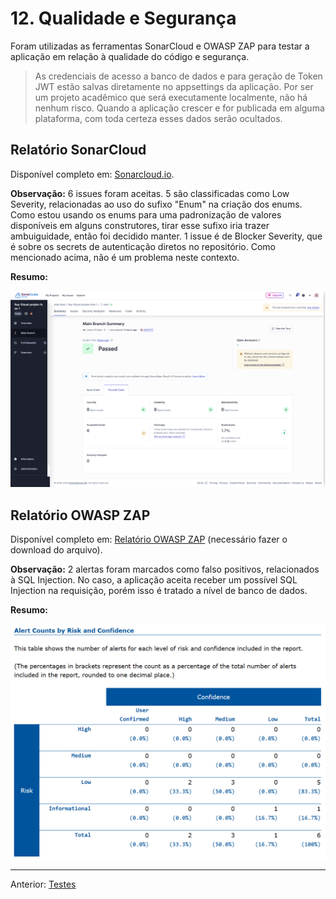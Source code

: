 # 12. Qualidade e Segurança

Foram utilizadas as ferramentas SonarCloud e OWASP ZAP para testar a aplicação em relação à qualidade do código e segurança.

> As credenciais de acesso a banco de dados e para geração de Token JWT estão salvas diretamente no appsettings da aplicação. Por ser um projeto acadêmico que será executamente localmente, não há nenhum risco. Quando a aplicação crescer e for publicada em alguma plataforma, com toda certeza esses dados serão ocultados.

## Relatório SonarCloud

Disponível completo em: [Sonarcloud.io](https://sonarcloud.io/summary/overall?id=joaosena19_fiap-12soat-projeto-fase-1&branch=main).

**Observação:** 6 issues foram aceitas. 5 são classificadas como Low Severity, relacionadas ao uso do sufixo "Enum" na criação dos enums. Como estou usando os enums para uma padronização de valores disponíveis em alguns construtores, tirar esse sufixo iria trazer ambuiguidade, então foi decidido manter. 1 issue é de Blocker Severity, que é sobre os secrets de autenticação diretos no repositório. Como mencionado acima, não é um problema neste contexto.

**Resumo:**

![Relatório Sonarcloud - resumo](attachments/relatorio_sonarcloud_resumo.png)

## Relatório OWASP ZAP

Disponível completo em: [Relatório OWASP ZAP](attachments/relatorio_owasp_zap.html) (necessário fazer o download do arquivo).

**Observação:** 2 alertas foram marcados como falso positivos, relacionados à SQL Injection. No caso, a aplicação aceita receber um possível SQL Injection na requisição, porém isso é tratado a nível de banco de dados.

**Resumo:**

![Relatório Sonarcloud - resumo](attachments/relatorio_owasp_zap_resumo.png)

---
Anterior: [Testes](11_testes.md)  

